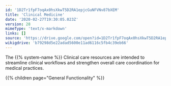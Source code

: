 ```yaml
---
id: '1D2Tr1fpF7oqAx0hsXkwT5D2RA1epjcGuNFVNv87bXEM'
title: 'Clinical Medicine'
date: '2020-02-27T19:30:05.023Z'
version: 28
mimeType: 'text/x-markdown'
links: []
source: 'https://drive.google.com/open?id=1D2Tr1fpF7oqAx0hsXkwT5D2RA1epjcGuNFVNv87bXEM'
wikigdrive: 'b79298d5e22adad5600e11ad6116c5fb4c39eb66'
---
```





The {{% system-name %}} Clinical care resources are intended to streamline clinical workflows and strengthen overall care coordination for medical practices.



{{% children page="General Functionality" %}}




